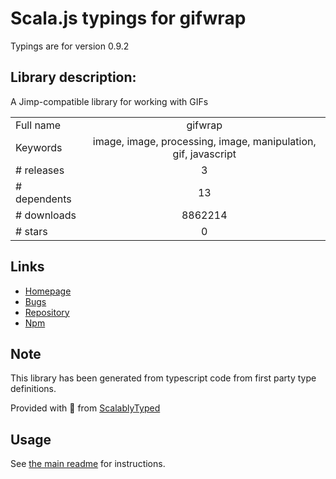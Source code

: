 
# Scala.js typings for gifwrap

Typings are for version 0.9.2

## Library description:
A Jimp-compatible library for working with GIFs

|                    |                 |
| ------------------ | :-------------: |
| Full name          | gifwrap |
| Keywords           | image, image, processing, image, manipulation, gif, javascript |
| # releases         | 3 |
| # dependents       | 13 |
| # downloads        | 8862214 |
| # stars            | 0 |

## Links
- [Homepage](https://github.com/jtlapp/gifwrap#readme)
- [Bugs](https://github.com/jtlapp/gifwrap/issues)
- [Repository](https://github.com/jtlapp/gifwrap)
- [Npm](https://www.npmjs.com/package/gifwrap)
    


## Note
This library has been generated from typescript code from first party type definitions.

Provided with :purple_heart: from [ScalablyTyped](https://github.com/oyvindberg/ScalablyTyped)

## Usage
See [the main readme](../../readme.md) for instructions.


